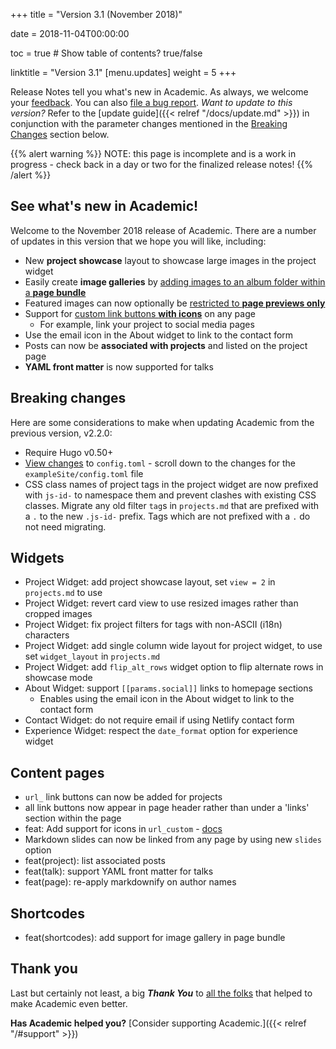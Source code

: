 +++
title = "Version 3.1 (November 2018)"

date = 2018-11-04T00:00:00

toc = true  # Show table of contents? true/false

linktitle = "Version 3.1"
[menu.updates]
  weight = 5
+++

Release Notes tell you what's new in Academic. As always, we welcome your [feedback](https://github.com/gcushen/hugo-academic/issues). You can also [file a bug report](https://github.com/gcushen/hugo-academic/issues). *Want to update to this version?* Refer to the [update guide]({{< relref "/docs/update.md" >}}) in conjunction with the parameter changes mentioned in the [Breaking Changes](#breaking-changes) section below.

{{% alert warning %}}
NOTE: this page is incomplete and is a work in progress - check back in a day or two for the finalized release notes!
{{% /alert %}}

## See what's new in Academic!

Welcome to the November 2018 release of Academic. There are a number of updates in this version that we hope you will like, including:

- New **project showcase** layout to showcase large images in the project widget
- Easily create **image galleries** by [adding images to an album folder within a **page bundle**](https://github.com/gcushen/hugo-academic/issues/786)
- Featured images can now optionally be [restricted to **page previews only**](https://github.com/gcushen/hugo-academic/issues/789)
- Support for [custom link buttons **with icons**](https://github.com/gcushen/hugo-academic/issues/787) on any page
  - For example, link your project to social media pages
- Use the email icon in the About widget to link to the contact form
- Posts can now be **associated with projects** and listed on the project page
- **YAML front matter** is now supported for talks

## Breaking changes

Here are some considerations to make when updating Academic from the previous version, v2.2.0:

- Require Hugo v0.50+
- [View changes](https://github.com/gcushen/hugo-academic/compare/v3.0.0...v3.1.0#files_bucket) to `config.toml` - scroll down to the changes for the `exampleSite/config.toml` file
- CSS class names of project tags in the project widget are now prefixed with `js-id-` to namespace them and prevent clashes with existing CSS classes. Migrate any old filter `tag`s in `projects.md` that are prefixed with a `.` to the new `.js-id-` prefix. Tags which are not prefixed with a `.` do not need migrating.
  
## Widgets

- Project Widget: add project showcase layout, set `view = 2` in `projects.md` to use
- Project Widget: revert card view to use resized images rather than cropped images
- Project Widget: fix project filters for tags with non-ASCII (i18n) characters
- Project Widget: add single column wide layout for project widget, to use set `widget_layout` in `projects.md`
- Project Widget: add `flip_alt_rows` widget option to flip alternate rows in showcase mode
- About Widget: support `[[params.social]]` links to homepage sections
  - Enables using the email icon in the About widget to link to the contact form
- Contact Widget: do not require email if using Netlify contact form 
- Experience Widget: respect the `date_format` option for experience widget
  
## Content pages

- `url_` link buttons can now be added for projects
- all link buttons now appear in page header rather than under a 'links' section within the page
- feat: Add support for icons in `url_custom` - [docs](https://github.com/gcushen/hugo-academic/issues/787)
- Markdown slides can now be linked from any page by using new `slides` option
- feat(project): list associated posts
- feat(talk): support YAML front matter for talks 
- feat(page): re-apply markdownify on author names 

## Shortcodes

- feat(shortcodes): add support for image gallery in page bundle 

## Thank you

Last but certainly not least, a big **_Thank You_** to [all the folks](https://github.com/gcushen/hugo-academic/graphs/contributors) that helped to make Academic even better.

**Has Academic helped you?** [Consider supporting Academic.]({{< relref "/#support" >}})
